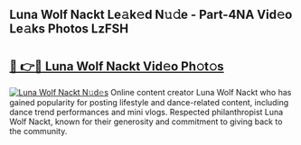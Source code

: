 ## Luna Wolf Nackt Le𝚊k𝚎d N𝚞𝚍e - Part-4NA Vid𝚎o Le𝚊ks Photos LzFSH

# <h2><a href="http://fbag1h.evod.top/?m=Luna+Wolf+Nackt">🔗 👉🔴 Luna Wolf Nackt Vid𝚎o Ph𝚘t𝚘s</a></h2>

[![Luna Wolf Nackt N𝚞d𝚎s](https://i.imgur.com/8V9OHl7.gif)](http://fbag1h.evod.top/?m=Luna+Wolf+Nackt)
Online content creator Luna Wolf Nackt who has gained popularity for posting lifestyle and dance-related content, including dance trend performances and mini vlogs. Respected philanthropist Luna Wolf Nackt, known for their generosity and commitment to giving back to the community. 
